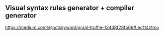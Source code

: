 ## Visual syntax rules generator + compiler generator

https://medium.com/@octskyward/graal-truffle-134d8f28fb69#.ecf14ztmo
